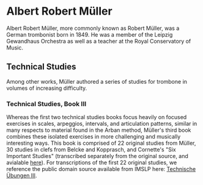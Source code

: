 # Albert Robert Müller

Albert Robert Müller, more commonly known as Robert Müller, was a German trombonist born in 1849. He was a member of the Leipzig Gewandhaus Orchestra as well as a teacher at the Royal Conservatory of Music.

## Technical Studies

Among other works, Müller authored a series of studies for trombone in volumes of increasing difficulty. 

### Technical Studies, Book III

Whereas the first two technical studies books focus heavily on focused exercises in scales, arpeggios, intervals, and articulation patterns, similar in many respects to material found in the Arban method, Müller's third book combines these isolated exercises in more challenging and musically interesting ways. This book is comprised of 22 original studies from Müller, 30 studies in clefs from Belcke and Kopprasch, and Cornette's "Six Important Studies" (transcribed separately from the original source, and avialable [here](https://github.com/muschem/trombone/tree/main/Transcriptions/Cornette)). For transcriptions of the first 22 original studies, we reference the public domain source available from IMSLP here: [Technische Übungen III]("https://imslp.org/wiki/Technische_%C3%9Cbungen_(M%C3%BCller-Hartmann%2C_Robert)").